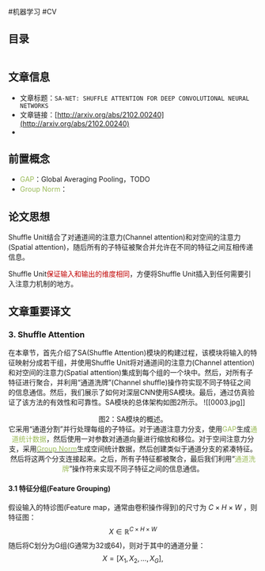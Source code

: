 #机器学习 #CV 

## 目录

```toc
```

## 文章信息

- 文章标题：`SA-NET: SHUFFLE ATTENTION FOR DEEP CONVOLUTIONAL NEURAL NETWORKS`
- 文章链接：[http://arxiv.org/abs/2102.00240](http://arxiv.org/abs/2102.00240)
- 

## 前置概念

- <font color="#9bbb59">GAP</font>：Global Averaging Pooling，TODO
- <font color="#9bbb59">Group Norm</font>：

## 论文思想

Shuffle Unit结合了对通道间的注意力(Channel attention)和对空间的注意力(Spatial attention)，随后所有的子特征被聚合并允许在不同的特征之间互相传递信息。

Shuffle Unit<font color="#c00000">保证输入和输出的维度相同</font>，方便将Shuffle Unit插入到任何需要引入注意力机制的地方。

## 文章重要译文

### 3. Shuffle Attention

在本章节，首先介绍了SA(Shuffle Attention)模块的构建过程，该模块将输入的特征映射分成若干组，并使用Shuffle Unit将对通道间的注意力(Channel attention)和对空间的注意力(Spatial attention)集成到每个组的一个块中。然后，对所有子特征进行聚合，并利用“通道洗牌”(Channel shuffle)操作符实现不同子特征之间的信息通信。然后，我们展示了如何对深层CNN使用SA模块。最后，通过仿真验证了该方法的有效性和可靠性。SA模块的总体架构如图2所示。
![[0003.jpg]]
<center>图2：SA模块的概述。</center>
<center>它采用“通道分割”并行处理每组的子特征。对于通道注意力分支，使用<font color="#9bbb59">GAP</font>生成<font color="#9bbb59">通道统计数据</font>，然后使用一对参数对通道向量进行缩放和移位。对于空间注意力分支，采用<a href="url"><font color="#9bbb59">Group Norm</font></a>生成空间统计数据，然后创建类似于通道分支的紧凑特征。然后将这两个分支连接起来。之后，所有子特征都被聚合，最后我们利用“<font color="#9bbb59">通道洗牌</font>”操作符来实现不同子特征之间的信息通信。</center>

#### 3.1 特征分组(Feature Grouping)

假设输入的特诊图(Feature map，通常由卷积操作得到)的尺寸为 $C\times H\times W$ ，则特征图：$$X\in \mathbb{R}^{C \times H \times W}$$
随后将C划分为G组(G通常为32或64)，则对于其中的通道分量：$$X=[X_1, X_2, \dots, X_G], $$
